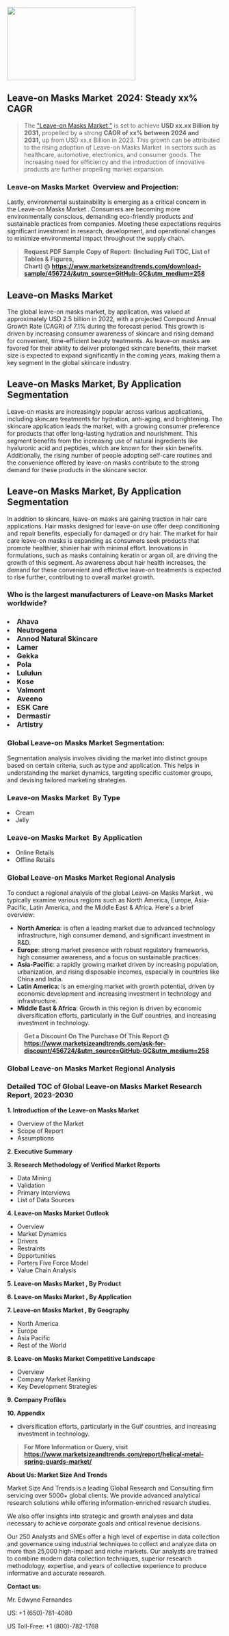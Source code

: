 <p><img class="alignnone size-medium wp-image-20088" src="https://ffe5etoiles.com/wp-content/uploads/2024/12/MST1-300x171.png" alt="" width="300" height="171" /></p><h2 id="ember46" class="ember-view reader-text-block__heading-2">Leave-on Masks Market &nbsp;2024: Steady&nbsp;xx% CAGR</h2><blockquote id="ember47" class="ember-view reader-text-block__blockquote">The&nbsp;<a class="app-aware-link " href="https://www.marketsizeandtrends.com/download-sample/456724/&utm_source=GitHub-GC&utm_medium=258" target="_blank" data-test-app-aware-link="">"Leave-on Masks Market "</a>&nbsp;is set to achieve&nbsp;<strong>USD&nbsp;xx.xx&nbsp;Billion by 2031,</strong>&nbsp;propelled by a strong&nbsp;<strong>CAGR of&nbsp;xx% between 2024 and 2031,</strong>&nbsp;up from USD xx.x Billion in 2023. This growth can be attributed to the rising adoption of&nbsp;Leave-on Masks Market &nbsp;in sectors such as healthcare, automotive, electronics, and consumer goods. The increasing need for efficiency and the introduction of innovative products are further propelling market expansion.</blockquote><h3 id="ember48" class="ember-view reader-text-block__heading-3">Leave-on Masks Market &nbsp;Overview and Projection:</h3><p id="ember49" class="ember-view reader-text-block__paragraph">Lastly, environmental sustainability is emerging as a critical concern in the&nbsp;Leave-on Masks Market . Consumers are becoming more environmentally conscious, demanding eco-friendly products and sustainable practices from companies. Meeting these expectations requires significant investment in research, development, and operational changes to minimize environmental impact throughout the supply chain.</p><blockquote id="ember50" class="ember-view reader-text-block__blockquote"><strong>Request PDF Sample Copy of Report: (Including Full TOC, List of Tables &amp; Figures, Chart)&nbsp;@&nbsp;<strong><a href="https://www.marketsizeandtrends.com/download-sample/456724/&utm_source=GitHub-GC&utm_medium=258" target="_blank">https://www.marketsizeandtrends.com/download-sample/456724/&utm_source=GitHub-GC&utm_medium=258</a></strong></strong></blockquote><h3 class=""><h2>Leave-on Masks Market</h2><p>The global leave-on masks market, by application, was valued at approximately USD 2.5 billion in 2022, with a projected Compound Annual Growth Rate (CAGR) of 7.1% during the forecast period. This growth is driven by increasing consumer awareness of skincare and rising demand for convenient, time-efficient beauty treatments. As leave-on masks are favored for their ability to deliver prolonged skincare benefits, their market size is expected to expand significantly in the coming years, making them a key segment in the global skincare industry.</p><h2>Leave-on Masks Market, By Application Segmentation</h2><p>Leave-on masks are increasingly popular across various applications, including skincare treatments for hydration, anti-aging, and brightening. The skincare application leads the market, with a growing consumer preference for products that offer long-lasting hydration and nourishment. This segment benefits from the increasing use of natural ingredients like hyaluronic acid and peptides, which are known for their skin benefits. Additionally, the rising number of people adopting self-care routines and the convenience offered by leave-on masks contribute to the strong demand for these products in the skincare sector.</p><h2>Leave-on Masks Market, By Application Segmentation</h2><p>In addition to skincare, leave-on masks are gaining traction in hair care applications. Hair masks designed for leave-on use offer deep conditioning and repair benefits, especially for damaged or dry hair. The market for hair care leave-on masks is expanding as consumers seek products that promote healthier, shinier hair with minimal effort. Innovations in formulations, such as masks containing keratin or argan oil, are driving the growth of this segment. As awareness about hair health increases, the demand for these convenient and effective leave-on treatments is expected to rise further, contributing to overall market growth.</p></h3><h3 id="" class="">Who is the largest manufacturers of&nbsp;Leave-on Masks Market worldwide?</h3><h3 class=""></Li><Li>Ahava</Li><Li> Neutrogena</Li><Li> Annod Natural Skincare</Li><Li> Lamer</Li><Li> Gekka</Li><Li> Pola</Li><Li> Lululun</Li><Li> Kose</Li><Li> Valmont</Li><Li> Aveeno</Li><Li> ESK Care</Li><Li> Dermastir</Li><Li> Artistry</h3><h3 id="ember53" class="ember-view reader-text-block__heading-3">Global&nbsp;Leave-on Masks Market Segmentation:</h3><p id="ember54" class="ember-view reader-text-block__paragraph">Segmentation analysis involves dividing the market into distinct groups based on certain criteria, such as type and application. This helps in understanding the market dynamics, targeting specific customer groups, and devising tailored marketing strategies.</p><h3 id="" class="">Leave-on Masks Market &nbsp;By Type</h3><p></Li><Li>Cream</Li><Li> Jelly</p><h3 id="" class="">Leave-on Masks Market &nbsp;By Application</h3><p class=""></Li><Li>Online Retails</Li><Li> Offline Retails</p><h3 id="ember62" class="ember-view reader-text-block__heading-3">Global Leave-on Masks Market Regional Analysis</h3><p id="ember63" class="ember-view reader-text-block__paragraph">To conduct a regional analysis of the global Leave-on Masks Market , we typically examine various regions such as North America, Europe, Asia-Pacific, Latin America, and the Middle East &amp; Africa. Here's a brief overview:</p><ul><li><strong>North America</strong>: is often a leading market due to advanced technology infrastructure, high consumer demand, and significant investment in R&amp;D.</li><li><strong>Europe</strong>: strong market presence with robust regulatory frameworks, high consumer awareness, and a focus on sustainable practices.</li><li><strong>Asia-Pacific</strong>: a rapidly growing market driven by increasing population, urbanization, and rising disposable incomes, especially in countries like China and India.</li><li><strong>Latin America</strong>: is an emerging market with growth potential, driven by economic development and increasing investment in technology and infrastructure.</li><li><strong>Middle East &amp; Africa</strong>: Growth in this region is driven by economic diversification efforts, particularly in the Gulf countries, and increasing investment in technology.</li></ul><blockquote id="ember61" class="ember-view reader-text-block__blockquote"><strong>Get a Discount On The Purchase Of This Report @ <strong><a href="https://html-cleaner.com/" target="">https://www.marketsizeandtrends.com/ask-for-discount/456724/&utm_source=GitHub-GC&utm_medium=258</a></strong></strong></blockquote><h3 id="ember62" class="ember-view reader-text-block__heading-3">Global Leave-on Masks Market Regional Analysis</h3><h3 id="" class="">Detailed TOC of Global Leave-on Masks Market Research Report, 2023-2030</h3><p id="" class=""><strong>1. Introduction of the Leave-on Masks Market </strong></p><ul><li>Overview of the Market</li><li>Scope of Report</li><li>Assumptions</li></ul><p id="" class=""><strong>2. Executive Summary</strong></p><p id="" class=""><strong>3. Research Methodology of Verified Market Reports</strong></p><ul><li>Data Mining</li><li>Validation</li><li>Primary Interviews</li><li>List of Data Sources</li></ul><p id="" class=""><strong>4. Leave-on Masks Market Outlook</strong></p><ul><li>Overview</li><li>Market Dynamics</li><li>Drivers</li><li>Restraints</li><li>Opportunities</li><li>Porters Five Force Model</li><li>Value Chain Analysis</li></ul><p id="" class=""><strong>5. Leave-on Masks Market , By Product</strong></p><p id="" class=""><strong>6. Leave-on Masks Market , By Application</strong></p><p id="" class=""><strong>7. Leave-on Masks Market , By Geography</strong></p><ul><li>North America</li><li>Europe</li><li>Asia Pacific</li><li>Rest of the World</li></ul><p id="" class=""><strong>8. Leave-on Masks Market Competitive Landscape</strong></p><ul><li>Overview</li><li>Company Market Ranking</li><li>Key Development Strategies</li></ul><p id="" class=""><strong>9. Company Profiles</strong></p><p id="" class=""><strong>10. Appendix</strong></p><ul><li>diversification efforts, particularly in the Gulf countries, and increasing investment in technology.</li></ul><blockquote id="ember65" class="ember-view reader-text-block__blockquote"><strong>For More Information or Query, visit <strong><strong><a href="https://html-cleaner.com/" target="">https://www.marketsizeandtrends.com/report/helical-metal-spring-guards-market/</a></strong></strong></strong></blockquote><p id="" class=""><strong>About Us: Market Size And Trends</strong></p><p id="" class="">Market Size And Trends is a leading Global Research and Consulting firm servicing over 5000+ global clients. We provide advanced analytical research solutions while offering information-enriched research studies.</p><p id="" class="">We also offer insights into strategic and growth analyses and data necessary to achieve corporate goals and critical revenue decisions.</p><p id="" class="">Our 250 Analysts and SMEs offer a high level of expertise in data collection and governance using industrial techniques to collect and analyze data on more than 25,000 high-impact and niche markets. Our analysts are trained to combine modern data collection techniques, superior research methodology, expertise, and years of collective experience to produce informative and accurate research.</p><p id="" class=""><strong>Contact us:</strong></p><p id="" class="">Mr. Edwyne Fernandes</p><p id="" class="">US: +1 (650)-781-4080</p><p id="" class="">US Toll-Free: +1 (800)-782-1768</p>
